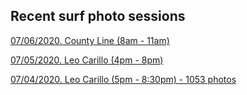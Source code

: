 ## Recent surf photo sessions

<a href="https://photos.app.goo.gl/b7AxPgzJ3KSnNrYY6" target="_blank">07/06/2020. County Line (8am - 11am)</a>

<a href="https://photos.app.goo.gl/MYex2T6pXrjKNnTw9" target="_blank">07/05/2020. Leo Carillo (4pm - 8pm)</a>

<a href="https://photos.app.goo.gl/1YNp1qeNjAizuRWp6" target="_blank">07/04/2020. Leo Carillo (5pm - 8:30pm) - 1053 photos</a>

